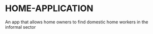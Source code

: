 # HOME-APPLICATION
An app that allows  home owners to find domestic home workers in the informal sector
